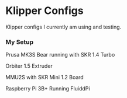 # Klipper Configs

Klipper configs I currently am using and testing.

### My Setup

Prusa MK3S Bear running with SKR 1.4 Turbo

Orbiter 1.5 Extruder

MMU2S with SKR Mini 1.2 Board

Raspberry Pi 3B+ Running FluiddPi 

